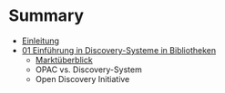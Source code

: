 # Summary

* [Einleitung](README.md)
* [01 Einführung in Discovery-Systeme in Bibliotheken](01_Einfuehrung-Discovery-Systeme.md)
   * [Marktüberblick](01_3_marktueberblick.md)
   * OPAC vs. Discovery-System
   * Open Discovery Initiative

